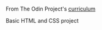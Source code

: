 From The Odin Project's [curriculum](http://www.theodinproject.com/courses/web-development-101/lessons/html-css)

Basic HTML and CSS project